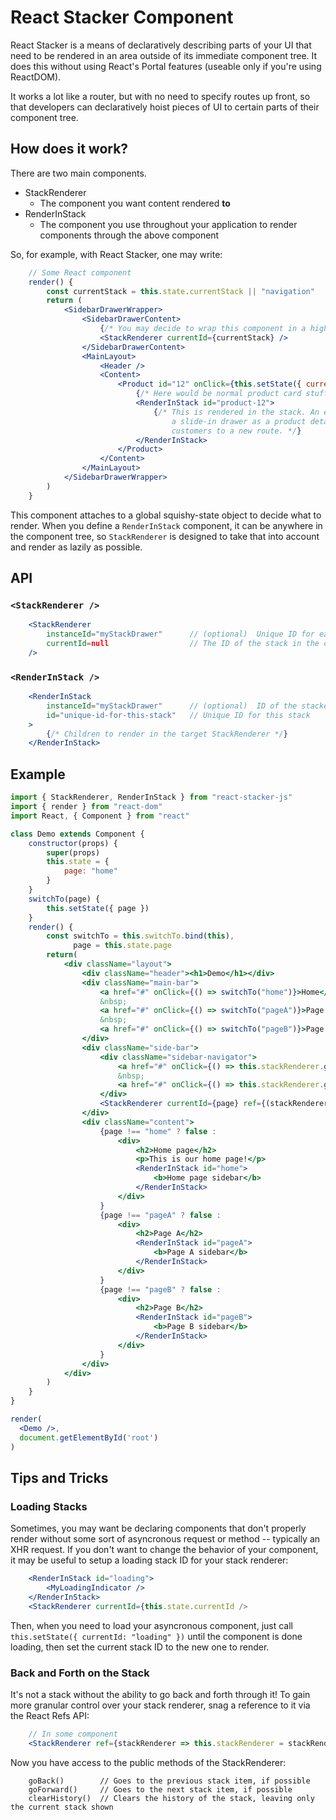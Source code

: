 # React Stacker Component

React Stacker is a means of declaratively describing parts of your UI that need to be rendered
in an area outside of its immediate component tree. It does this without using React's Portal
features (useable only if you're using ReactDOM).

It works a lot like a router, but with no need to specify routes up front, so that developers
can declaratively hoist pieces of UI to certain parts of their component tree.

## How does it work?

There are two main components.

* StackRenderer
  * The component you want content rendered **to**
* RenderInStack
  * The component you use throughout your application to render components through the above component

So, for example, with React Stacker, one may write:

```jsx
    // Some React component
    render() {
        const currentStack = this.state.currentStack || "navigation"
        return (
            <SidebarDrawerWrapper>
                <SidebarDrawerContent>
                    {/* You may decide to wrap this component in a higher order component that lets you set "currentId" via global state */}
                    <StackRenderer currentId={currentStack} />
                </SidebarDrawerContent>
                <MainLayout>
                    <Header />
                    <Content>
                        <Product id="12" onClick={this.setState({ currentStack: "product-12" })}>
                            {/* Here would be normal product card stuff that's always shown. */}
                            <RenderInStack id="product-12">
                                {/* This is rendered in the stack. An example here might be to show
                                    a slide-in drawer as a product details pane, rather than take
                                    customers to a new route. */}
                            </RenderInStack>
                        </Product>
                    </Content>
                </MainLayout>
            </SidebarDrawerWrapper>
        )
    }
```

This component attaches to a global squishy-state object to decide what to render. When you define a
`RenderInStack` component, it can be anywhere in the component tree, so `StackRenderer` is designed
to take that into account and render as lazily as possible.

## API

### `<StackRenderer />`

```jsx
    <StackRenderer
        instanceId="myStackDrawer"      // (optional)  Unique ID for each stacker instance you want to maintain
        currentId=null                  // The ID of the stack in the current instance you want to render
    />
```

### `<RenderInStack />`

```jsx
    <RenderInStack
        instanceId="myStackDrawer"      // (optional)  ID of the stacker instance you to render this in
        id="unique-id-for-this-stack"   // Unique ID for this stack
    >
        {/* Children to render in the target StackRenderer */}
    </RenderInStack>
```

## Example

```jsx
import { StackRenderer, RenderInStack } from "react-stacker-js"
import { render } from "react-dom"
import React, { Component } from "react"

class Demo extends Component {
    constructor(props) {
        super(props)
        this.state = {
            page: "home"
        }
    }
    switchTo(page) {
        this.setState({ page })
    }
    render() {
        const switchTo = this.switchTo.bind(this),
              page = this.state.page
        return(
            <div className="layout">
                <div className="header"><h1>Demo</h1></div>
                <div className="main-bar">
                    <a href="#" onClick={() => switchTo("home")}>Home</a>
                    &nbsp;
                    <a href="#" onClick={() => switchTo("pageA")}>Page A</a>
                    &nbsp;
                    <a href="#" onClick={() => switchTo("pageB")}>Page B</a>
                </div>
                <div className="side-bar">
                    <div className="sidebar-navigator">
                        <a href="#" onClick={() => this.stackRenderer.goBack()}>Back</a>
                        &nbsp;
                        <a href="#" onClick={() => this.stackRenderer.goForward()}>Forward</a>
                    </div>
                    <StackRenderer currentId={page} ref={(stackRenderer) => this.stackRenderer = stackRenderer} />
                </div>
                <div className="content">
                    {page !== "home" ? false :
                        <div>
                            <h2>Home page</h2>
                            <p>This is our home page!</p>
                            <RenderInStack id="home">
                                <b>Home page sidebar</b>
                            </RenderInStack>
                        </div>
                    }
                    {page !== "pageA" ? false :
                        <div>
                            <h2>Page A</h2>
                            <RenderInStack id="pageA">
                                <b>Page A sidebar</b>
                            </RenderInStack>
                        </div>
                    }
                    {page !== "pageB" ? false :
                        <div>
                            <h2>Page B</h2>
                            <RenderInStack id="pageB">
                                <b>Page B sidebar</b>
                            </RenderInStack>
                        </div>
                    }
                </div>
            </div>
        )
    }
}

render(
  <Demo />,
  document.getElementById('root')
)
```

## Tips and Tricks

### Loading Stacks

Sometimes, you may want be declaring components that don't properly render without
some sort of asyncronous request or method -- typically an XHR request. If you don't
want to change the behavior of your component, it may be useful to setup a loading
stack ID for your stack renderer:

```jsx
    <RenderInStack id="loading">
        <MyLoadingIndicator />
    </RenderInStack>
    <StackRenderer currentId={this.state.currentId />
```

Then, when you need to load your asyncronous component, just call
`this.setState({ currentId: "loading" })` until the component is done loading,
then set the current stack ID to the new one to render.

### Back and Forth on the Stack

It's not a stack without the ability to go back and forth through it! To gain
more granular control over your stack renderer, snag a reference to it via the
React Refs API:

```jsx
    // In some component
    <StackRenderer ref={stackRenderer => this.stackRenderer = stackRenderer} />
```

Now you have access to the public methods of the StackRenderer:

```
    goBack()        // Goes to the previous stack item, if possible
    goForward()     // Goes to the next stack item, if possible
    clearHistory()  // Clears the history of the stack, leaving only the current stack shown
```